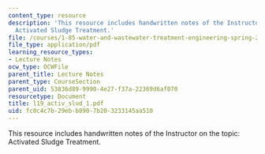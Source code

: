 ```yaml
---
content_type: resource
description: 'This resource includes handwritten notes of the Instructor on the topic:
  Activated Sludge Treatment.'
file: /courses/1-85-water-and-wastewater-treatment-engineering-spring-2006/fc0c4c7b29ebb8907b203233145aa510_l19_activ_slud_1.pdf
file_type: application/pdf
learning_resource_types:
- Lecture Notes
ocw_type: OCWFile
parent_title: Lecture Notes
parent_type: CourseSection
parent_uid: 53836d89-9990-4e27-f37a-22369d6af070
resourcetype: Document
title: l19_activ_slud_1.pdf
uid: fc0c4c7b-29eb-b890-7b20-3233145aa510
---
```

This resource includes handwritten notes of the Instructor on the topic: Activated Sludge Treatment.

